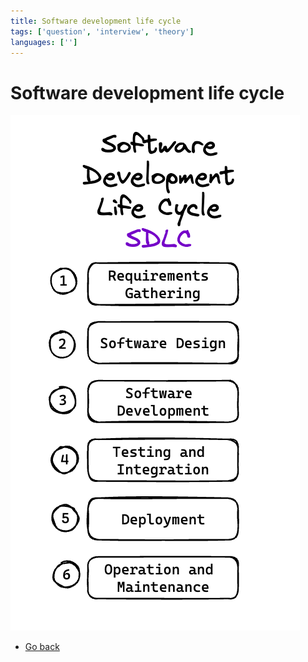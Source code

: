 ```yaml
---
title: Software development life cycle
tags: ['question', 'interview', 'theory']
languages: ['']
---
```

# Software development life cycle
![Software development life cycle](./08-sdlc.png)

* [Go back](../readme.md)